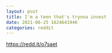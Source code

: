 ```yaml
--- 
layout: post 
title: I'm a teen that's trynna invest 
date: 2021-06-25 1624641946 
categories: reddit 
--- 
```

https://redd.it/o7saet